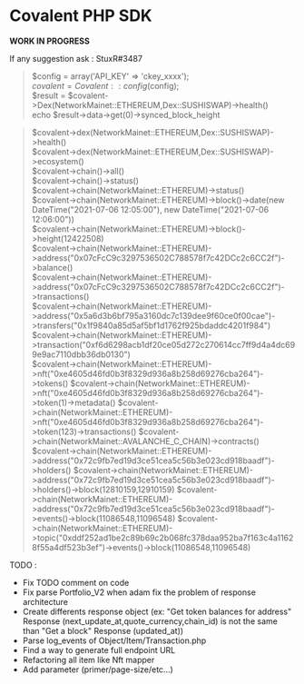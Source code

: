 # Covalent PHP SDK

**WORK IN PROGRESS**

If any suggestion ask : StuxR#3487


> $config = array('API_KEY' => 'ckey_xxxx');  
> $covalent = Covalent::config($config);  
> $result = $covalent->Dex(NetworkMainet::ETHEREUM,Dex::SUSHISWAP)->health()  
> echo $result->data->get(0)->synced_block_height  

> $covalent->dex(NetworkMainet::ETHEREUM,Dex::SUSHISWAP)->health()  
> $covalent->dex(NetworkMainet::ETHEREUM,Dex::SUSHISWAP)->ecosystem()  
> $covalent->chain()->all()  
> $covalent->chain()->status()  
> $covalent->chain(NetworkMainet::ETHEREUM)->status()  
> $covalent->chain(NetworkMainet::ETHEREUM)->block()->date(new DateTime("2021-07-06 12:05:00"), new DateTime("2021-07-06 12:06:00"))    
> $covalent->chain(NetworkMainet::ETHEREUM)->block()->height(12422508)  
> $covalent->chain(NetworkMainet::ETHEREUM)->address("0x07cFcC9c3297536502C788578f7c42DCc2c6CC2f")->balance()  
> $covalent->chain(NetworkMainet::ETHEREUM)->address("0x07cFcC9c3297536502C788578f7c42DCc2c6CC2f")->transactions()  
> $covalent->chain(NetworkMainet::ETHEREUM)->address("0x5a6d3b6bf795a3160dc7c139dee9f60ce0f00cae")->transfers("0x1f9840a85d5af5bf1d1762f925bdaddc4201f984")  
> $covalent->chain(NetworkMainet::ETHEREUM)->transaction("0xf6d6298acb1df20ce05d272c270614cc7ff9d4a4dc699e9ac7110dbb36db0130")  
> $covalent->chain(NetworkMainet::ETHEREUM)->nft("0xe4605d46fd0b3f8329d936a8b258d69276cba264")->tokens()
> $covalent->chain(NetworkMainet::ETHEREUM)->nft("0xe4605d46fd0b3f8329d936a8b258d69276cba264")->token(1)->metadata()
> $covalent->chain(NetworkMainet::ETHEREUM)->nft("0xe4605d46fd0b3f8329d936a8b258d69276cba264")->token(123)->transactions()
> $covalent->chain(NetworkMainet::AVALANCHE_C_CHAIN)->contracts()
> $covalent->chain(NetworkMainet::ETHEREUM)->address("0x72c9fb7ed19d3ce51cea5c56b3e023cd918baadf")->holders()
> $covalent->chain(NetworkMainet::ETHEREUM)->address("0x72c9fb7ed19d3ce51cea5c56b3e023cd918baadf")->holders()->block(12810159,12910159)
> $covalent->chain(NetworkMainet::ETHEREUM)->address("0x72c9fb7ed19d3ce51cea5c56b3e023cd918baadf")->events()->block(11086548,11096548)
> $covalent->chain(NetworkMainet::ETHEREUM)->topic("0xddf252ad1be2c89b69c2b068fc378daa952ba7f163c4a11628f55a4df523b3ef")->events()->block(11086548,11096548)

TODO :
- Fix TODO comment on code
- Fix parse Portfolio_V2 when adam fix the problem of response architecture
- Create differents response object (ex: "Get token balances for address" Response (next_update_at,quote_currency,chain_id) is not the same than "Get a block" Response (updated_at))
- Parse log_events of Object/Item/Transaction.php
- Find a way to generate full endpoint URL 
- Refactoring all item like Nft mapper
- Add parameter (primer/page-size/etc...)
